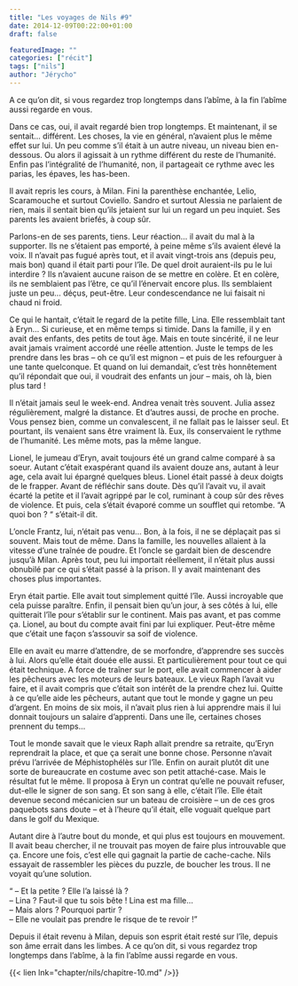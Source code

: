 ```yaml
---
title: "Les voyages de Nils #9"
date: 2014-12-09T00:22:00+01:00
draft: false

featuredImage: ""
categories: ["récit"]
tags: ["nils"]
author: "Jérycho"
---
```

A ce qu’on dit, si vous regardez trop longtemps dans l’abîme, à la fin l’abîme aussi regarde en vous.

Dans ce cas, oui, il avait regardé bien trop longtemps. Et maintenant, il se sentait… différent. Les choses, la vie en général, n’avaient plus le même effet sur lui. Un peu comme s’il était à un autre niveau, un niveau bien en-dessous. Ou alors il agissait à un rythme différent du reste de l’humanité. Enfin pas l’intégralité de l’humanité, non, il partageait ce rythme avec les parias, les épaves, les has-been.

Il avait repris les cours, à Milan. Fini la parenthèse enchantée, Lelio, Scaramouche et surtout Coviello. Sandro et surtout Alessia ne parlaient de rien, mais il sentait bien qu’ils jetaient sur lui un regard un peu inquiet. Ses parents les avaient briefés, à coup sûr.

Parlons-en de ses parents, tiens. Leur réaction… il avait du mal à la supporter. Ils ne s’étaient pas emporté, à peine même s’ils avaient élevé la voix. Il n’avait pas fugué après tout, et il avait vingt-trois ans (depuis peu, mais bon) quand il était parti pour l’île. De quel droit auraient-ils pu le lui interdire ? Ils n’avaient aucune raison de se mettre en colère. Et en colère, ils ne semblaient pas l’être, ce qu’il l’énervait encore plus. Ils semblaient juste un peu… déçus, peut-être. Leur condescendance ne lui faisait ni chaud ni froid.

Ce qui le hantait, c’était le regard de la petite fille, Lina. Elle ressemblait tant à Eryn… Si curieuse, et en même temps si timide. Dans la famille, il y en avait des enfants, des petits de tout âge. Mais en toute sincérité, il ne leur avait jamais vraiment accordé une réelle attention. Juste le temps de les prendre dans les bras – oh ce qu’il est mignon – et puis de les refourguer à une tante quelconque. Et quand on lui demandait, c’est très honnêtement qu’il répondait que oui, il voudrait des enfants un jour – mais, oh là, bien plus tard !

Il n’était jamais seul le week-end. Andrea venait très souvent. Julia assez régulièrement, malgré la distance. Et d’autres aussi, de proche en proche. Vous pensez bien, comme un convalescent, il ne fallait pas le laisser seul. Et pourtant, ils venaient sans être vraiment là. Eux, ils conservaient le rythme de l’humanité. Les même mots, pas la même langue.

Lionel, le jumeau d’Eryn, avait toujours été un grand calme comparé à sa soeur. Autant c’était exaspérant quand ils avaient douze ans, autant à leur age, cela avait lui épargné quelques bleus. Lionel était passé à deux doigts de le frapper. Avant de réfléchir sans doute. Dès qu’il l’avait vu, il avait écarté la petite et il l’avait agrippé par le col, ruminant à coup sûr des rêves de violence. Et puis, cela s’était évaporé comme un soufflet qui retombe. “A quoi bon ? “ s’était-il dit.

L’oncle Frantz, lui, n’était pas venu… Bon, à la fois, il ne se déplaçait pas si souvent. Mais tout de même. Dans la famille, les nouvelles allaient à la vitesse d’une traînée de poudre. Et l’oncle se gardait bien de descendre jusqu’à Milan. Après tout, peu lui importait réellement, il n’était plus aussi obnubilé par ce qui s’était passé à la prison. Il y avait maintenant des choses plus importantes.

Eryn était partie. Elle avait tout simplement quitté l’île. Aussi incroyable que cela puisse paraître. Enfin, il pensait bien qu’un jour, à ses côtés à lui, elle quitterait l’île pour s’établir sur le continent. Mais pas avant, et pas comme ça. Lionel, au bout du compte avait fini par lui expliquer. Peut-être même que c’était une façon s’assouvir sa soif de violence.

Elle en avait eu marre d’attendre, de se morfondre, d’apprendre ses succès à lui. Alors qu’elle était douée elle aussi. Et particulièrement pour tout ce qui était technique. A force de traîner sur le port, elle avait commencer à aider les pêcheurs avec les moteurs de leurs bateaux. Le vieux Raph l’avait vu faire, et il avait compris que c’était son intérêt de la prendre chez lui. Quitte à ce qu’elle aide les pêcheurs, autant que tout le monde y gagne un peu d’argent. En moins de six mois, il n’avait plus rien à lui apprendre mais il lui donnait toujours un salaire d’apprenti. Dans une île, certaines choses prennent du temps…

Tout le monde savait que le vieux Raph allait prendre sa retraite, qu’Eryn reprendrait la place, et que ça serait une bonne chose. Personne n’avait prévu l’arrivée de Méphistophélès sur l’île. Enfin on aurait plutôt dit une sorte de bureaucrate en costume avec son petit attaché-case. Mais le résultat fut le même. Il proposa à Eryn un contrat qu’elle ne pouvait refuser, dut-elle le signer de son sang. Et son sang à elle, c’était l’île. Elle était devenue second mécanicien sur un bateau de croisière – un de ces gros paquebots sans doute – et à l’heure qu’il était, elle voguait quelque part dans le golf du Mexique.

Autant dire à l’autre bout du monde, et qui plus est toujours en mouvement. Il avait beau chercher, il ne trouvait pas moyen de faire plus introuvable que ça. Encore une fois, c’est elle qui gagnait la partie de cache-cache. Nils essayait de rassembler les pièces du puzzle, de boucher les trous. Il ne voyait qu’une solution.

“ – Et la petite ? Elle l’a laissé là ?  
– Lina ? Faut-il que tu sois bête ! Lina est ma fille…  
– Mais alors ? Pourquoi partir ?  
– Elle ne voulait pas prendre le risque de te revoir !”

Depuis il était revenu à Milan, depuis son esprit était resté sur l’île, depuis son âme errait dans les limbes. A ce qu’on dit, si vous regardez trop longtemps dans l’abîme, à la fin l’abîme aussi regarde en vous.

{{< lien lnk="chapter/nils/chapitre-10.md" />}}
